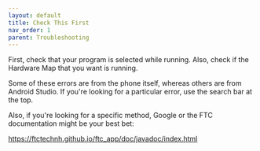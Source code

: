 ```yaml
---
layout: default
title: Check This First
nav_order: 1
parent: Troubleshooting
---
```


First, check that your program is selected while running. Also, check if the Hardware Map that you want is running.

Some of these errors are from the phone itself, whereas others are from Android Studio. If you're looking for a particular error, use the search bar at the top.

Also, if you're looking for a specific method, Google or the FTC documentation might be your best bet:

https://ftctechnh.github.io/ftc_app/doc/javadoc/index.html
